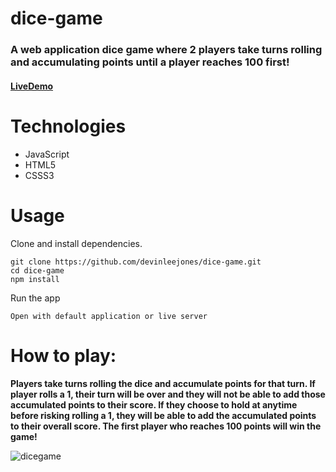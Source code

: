 # dice-game

### A web application dice game where 2 players take turns rolling and accumulating points until a player reaches 100 first!

#### [LiveDemo](https://devinleejones.github.io/dice-game/)

# Technologies
- JavaScript
- HTML5
- CSSS3
# Usage 
Clone and install dependencies.
```
git clone https://github.com/devinleejones/dice-game.git
cd dice-game
npm install
````
Run the app
```
Open with default application or live server
``````

# How to play:

**Players take turns rolling the dice and accumulate points for that turn. If player rolls a 1, their turn will be over and they will not be able to add those accumulated points to their score. If they choose to hold at anytime before risking rolling a 1, they will be able to add the accumulated points to their overall score. The first player who reaches 100 points will win the game!**

![dicegame](https://user-images.githubusercontent.com/38872859/49676151-751b5d00-fa2d-11e8-84f0-654448d2e066.gif)
